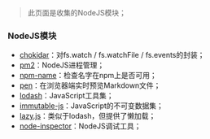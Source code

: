 > 此页面是收集的NodeJS模块；

### NodeJS模块

- [chokidar](https://github.com/paulmillr/chokidar)：对fs.watch / fs.watchFile / fs.events的封装；
- [pm2](https://github.com/Unitech/pm2)：NodeJS进程管理；
- [npm-name](https://github.com/sindresorhus/npm-name)：检查名字在npm上是否可用；
- [pen](https://github.com/noraesae/pen)：在浏览器端实时预览Markdown文件；
- [lodash](https://github.com/lodash/lodash/)：JavaScript工具集；
- [immutable-js](https://github.com/facebook/immutable-js)：JavaScript的不可变数据集；
- [lazy.js](https://github.com/dtao/lazy.js/)：类似于lodash，但提供了懒加载；
- [node-inspector](https://github.com/node-inspector/node-inspector)：NodeJS调试工具；